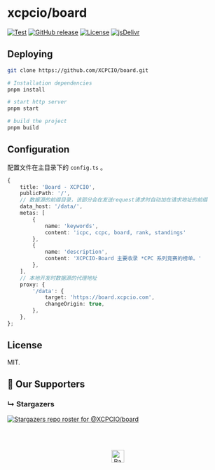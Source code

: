 # xcpcio/board

[![Test](https://github.com/XCPCIO/board/actions/workflows/test.yml/badge.svg)](https://github.com/XCPCIO/board/actions/workflows/test.yml)
[![GitHub release][gh-release-badge]][gh-release]
[![License][license-image-mit]](https://mit-license.org/)
[![jsDelivr](https://data.jsdelivr.com/v1/package/npm/@xcpcio/board/badge)](https://www.jsdelivr.com/package/npm/@xcpcio/board)

## Deploying

```bash
git clone https://github.com/XCPCIO/board.git

# Installation dependencies
pnpm install

# start http server
pnpm start

# build the project
pnpm build
```

## Configuration

配置文件在主目录下的 `config.ts` 。

```typescript
{
    title: 'Board - XCPCIO',
    publicPath: '/',
    // 数据源的前缀目录，该部分会在发送request请求时自动加在请求地址的前缀
    data_host: '/data/',
    metas: [
        {
            name: 'keywords',
            content: 'icpc, ccpc, board, rank, standings'
        },
        {
            name: 'description',
            content: 'XCPCIO-Board 主要收录 *CPC 系列竞赛的榜单。'
        },
    ],
    // 本地开发时数据源的代理地址
    proxy: {
        '/data': {
            target: 'https://board.xcpcio.com',
            changeOrigin: true,
        },
    },
};
```

## License

MIT.

## :clap:  Our Supporters

### &#8627; Stargazers

[![Stargazers repo roster for @XCPCIO/board](https://reporoster.com/stars/XCPCIO/board)](https://github.com/XCPCIO/board/stargazers)

<br/>
<br/>
<p align="center"><a href="https://github.com/XCPCIO/board#"><img src="http://randojs.com/images/backToTopButton.png" alt="Back to top" height="29"/></a></p>

[gh-release-badge]: https://img.shields.io/github/release/XCPCIO/board.svg
[gh-release]: https://GitHub.com/XCPCIO/board/releases/
[license-image-mit]: https://img.shields.io/badge/license-MIT-blue.svg?labelColor=333333
